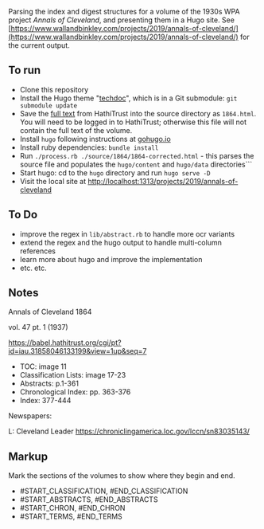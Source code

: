 Parsing the index and digest structures for a volume of the 1930s WPA project *Annals of Cleveland*, and presenting them in a Hugo site. See [https://www.wallandbinkley.com/projects/2019/annals-of-cleveland/](https://www.wallandbinkley.com/projects/2019/annals-of-cleveland/) for the current output.

## To run

- Clone this repository
- Install the Hugo theme "[techdoc](https://themes.gohugo.io/themes/hugo-theme-techdoc/)", which is in a Git submodule: ```git submodule update```
- Save the [full text](https://babel.hathitrust.org/cgi/ssd?id=iau.31858046133199#seq7) from HathiTrust into the source directory as ```1864.html```. You will need to be logged in to HathiTrust; otherwise this file will not contain the full text of the volume.
- Install ```hugo``` following instructions at [gohugo.io](https://gohugo.io)
- Install ruby dependencies: ```bundle install```
- Run ```./process.rb ./source/1864/1864-corrected.html``` - this parses the source file and populates the ```hugo/content``` and ```hugo/data``` directories```
- Start hugo: cd to the ```hugo``` directory and run ```hugo serve -D```
- Visit the local site at [http://localhost:1313/projects/2019/annals-of-cleveland](http://localhost:1313/projects/2019/annals-of-cleveland)

## To Do

- improve the regex in ```lib/abstract.rb``` to handle more ocr variants
- extend the regex and the hugo output to handle multi-column references
- learn more about hugo and improve the implementation
- etc. etc.

## Notes

Annals of Cleveland 1864

vol. 47 pt. 1 (1937)

https://babel.hathitrust.org/cgi/pt?id=iau.31858046133199&view=1up&seq=7

- TOC: image 11
- Classification Lists: image 17-23
- Abstracts: p.1-361
- Chronological Index: pp. 363-376
- Index: 377-444

Newspapers:

L: Cleveland Leader https://chroniclingamerica.loc.gov/lccn/sn83035143/

## Markup

Mark the sections of the volumes to show where they begin and end.

- #START\_CLASSIFICATION, #END\_CLASSIFICATION
- #START\_ABSTRACTS, #END\_ABSTRACTS
- #START\_CHRON, #END\_CHRON
- #START\_TERMS, #END\_TERMS
